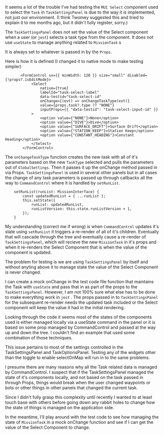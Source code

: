 
It seems a lot of the trouble I've had testing the `MUI Select` component used to select the `Task` in `TaskSettingsPanel` is due to the way it is implemented, not just our environment.  (I think Twomey suggested this and tried to explain it to me months ago, but it didn't fully register, sorry.)

The `TaskSettingsPanel` does not set the value of the Select component when a user (or `jest`) selects a task type from the component.  It does not use `useState` to manage anything related to `MissionTask` s

It is always set to whatever is passed in by the `Props`.

Here is how it is defined (I changed it to native mode to make testing simpler)

```
       <FormControl sx={{ minWidth: 120 }} size="small" disabled={!props?.isEditMode}>
            <Select
                native={true}
                labelId="task-select-label"
                data-testid="task-select-id"
                onChange={(evt) => onChangeTaskType(evt)}
                value={props.task?.type ?? "NONE"}
                inputProps={{ "data-testid": "task-select-input-id" }}
            >
                <option value={"NONE"}>None</option>
                <option value={"DIVE"}>Dive</option>
                <option value={"SURFACE_DRIFT"}>Surface Drift</option>
                <option value={"STATION_KEEP"}>Station Keep</option>
                <option value={"CONSTANT_HEADING"}>Constant Heading</option>
            </Select>
        </FormControl>
```

The `onChangeTaskType` function creates the new task with all of it's parameters based on the new `TaskType` selected and pulls the parameters out of `GlobalSettings`.  Then it passes it up the onChange method passed in via Props.  `TaskSettingsPanel` is used in several other panels but in all cases the change of any task parameters is passed up through callbacks all the way to `CommandControl` where it is handled by `setRunList`.

```
    setRunList(runList: MissionInterface) {
        const updatedRunList = { ...runList };
        this.setState({
            runList: updatedRunList,
            runListVersion: this.state.runListVersion + 1,
        });
    }

```
My understanding (correct me if wrong) is when `CommandControl` updates it's state using `setRunList` it triggers a re-render of all of it's children.  Eventually that will cascade through the tree and eventually cause a re-render of `TaskSettingsPanel`, which will recieve the new `MissionTask` in it's props and when it re-renders the Select Component that is when the value of the component is updated.

The problem for testing is we are using `TaskSettingsPanel` by itself and without anyting above it to manage state the value of the Select Component is never changed.

I can create a mock onChange in the test code file function that maintains the Task with `useState` and pass that in as part of the props to the `TaskSettingsPanel`.  However, I am not 100% sure what else has to be done to make everything work in `jest` .  The props passed in to `TaskSettingsPanel` for the subsequent re-render needs the updated task included or the Select component will keep the value it had in the initial rendering.  

Looking through the code it seems most of the states of the components used is either managed locally via a useState command in the panel or it is based on some prop managed by CommandControl and passed al the way up and down the tree.  I couldn't find an example that used some combination of those techniques.

This issue pertains to most of the settings controlled in the TaskSettingsPanel and TaskOptionsPanel.  Testing any of the widgets other than the toggle to enable selectOnMap will run in to the same problems.

I presume there are many reasons why all the Task related data is managed by CommandControl.  I suspect that if the TaskSettingsPanel managed the state of it's components locally, and not based on the task passed in through Props, things would break when the user changed waypoints or bots or other things in other panels that changed the current task.

Since I didn't fully grasp this complexity until recently I wanted to at least touch base with others before going down any rabbit holes to change how the state of things is managed on the application side. 

In the meantime, I'll play around with the test code to see how managing the state of `MissionTask` in a mock onChange function and see if I can get the value of the Select Component to change.